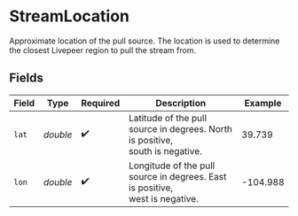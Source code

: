 # StreamLocation

Approximate location of the pull source. The location is used to
determine the closest Livepeer region to pull the stream from.


## Fields

| Field                                                                         | Type                                                                          | Required                                                                      | Description                                                                   | Example                                                                       |
| ----------------------------------------------------------------------------- | ----------------------------------------------------------------------------- | ----------------------------------------------------------------------------- | ----------------------------------------------------------------------------- | ----------------------------------------------------------------------------- |
| `lat`                                                                         | *double*                                                                      | :heavy_check_mark:                                                            | Latitude of the pull source in degrees. North is positive,<br/>south is negative. | 39.739                                                                        |
| `lon`                                                                         | *double*                                                                      | :heavy_check_mark:                                                            | Longitude of the pull source in degrees. East is positive,<br/>west is negative. | -104.988                                                                      |